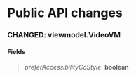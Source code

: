 # Public API changes
### CHANGED:  viewmodel.VideoVM
#### Fields


> *preferAccessibilityCcStyle*: **boolean**


